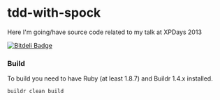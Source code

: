 tdd-with-spock
==============

Here I'm going/have source code related to my talk at XPDays 2013

[![Bitdeli Badge](https://d2weczhvl823v0.cloudfront.net/webdizz/tdd-with-spock/trend.png)](https://bitdeli.com/free "Bitdeli Badge")

### Build
To build you need to have Ruby (at least 1.8.7) and Buildr 1.4.x installed.

`buildr clean build`


